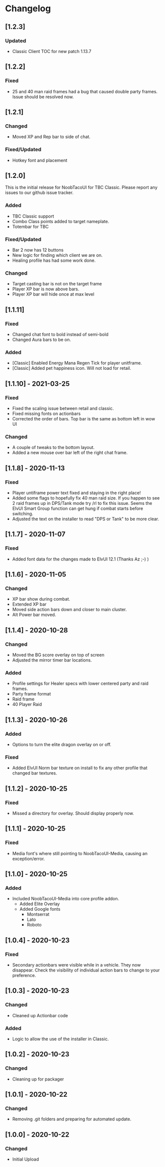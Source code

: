 # Changelog

## [1.2.3]

### Updated

-   Classic Client TOC for new patch 1.13.7

## [1.2.2]

### Fixed

-   25 and 40 man raid frames had a bug that caused double party frames. Issue should be resolved now.

## [1.2.1]

### Changed

-   Moved XP and Rep bar to side of chat.

### Fixed/Updated

-   Hotkey font and placement

## [1.2.0]

This is the initial release for NoobTacoUI for TBC Classic.
Please report any issues to our github issue tracker.

### Added

-   TBC Classic support
-   Combo Class points added to target nameplate.
-   Totembar for TBC

### Fixed/Updated

-   Bar 2 now has 12 buttons
-   New logic for finding which client we are on.
-   Healing profile has had some work done.

### Changed

-   Target casting bar is not on the target frame
-   Player XP bar is now above bars.
-   Player XP bar will hide once at max level

## [1.1.11]

### Fixed

-   Changed chat font to bold instead of semi-bold
-   Changed Aura bars to be on.

### Added

-   [Classic] Enabled Energy Mana Regen Tick for player unitframe.
-   [Classic] Added pet happiness icon. Will not load for retail.

## [1.1.10] - 2021-03-25

### Fixed

-   Fixed the scaling issue between retail and classic.
-   Fixed missing fonts on actionbars
-   Corrected the order of bars. Top bar is the same as bottom left in wow UI

### Changed

-   A couple of tweaks to the bottom layout.
-   Added a new mouse over bar left of the right chat frame.

## [1.1.8] - 2020-11-13

### Fixed

-   Player untiframe power text fixed and staying in the right place!
-   Added some flags to hopefully fix 40 man raid size. If you happen to see 2 raid frames up in DPS/Tank mode try /rl to fix this issue. Seems the ElvUI Smart Group function can get hung if combat starts before switching.
-   Adjusted the text on the installer to read "DPS or Tank" to be more clear.

## [1.1.7] - 2020-11-07

### Fixed

-   Added font data for the changes made to ElvUI 12.1 (Thanks Az ;-) )

## [1.1.6] - 2020-11-05

### Changed

-   XP bar show during combat.
-   Extended XP bar
-   Moved side action bars down and closer to main cluster.
-   Alt Power bar moved.

## [1.1.4] - 2020-10-28

### Changed

-   Moved the BG score overlay on top of screen
-   Adjusted the mirror timer bar locations.

### Added

-   Profile settings for Healer specs with lower centered party and raid frames.
-   Party frame format
-   Raid frame
-   40 Player Raid

## [1.1.3] - 2020-10-26

### Added

-   Options to turn the elite dragon overlay on or off.

### Fixed

-   Added ElvUI Norm bar texture on install to fix any other profile that changed bar textures.

## [1.1.2] - 2020-10-25

### Fixed

-   Missed a directory for overlay. Should display properly now.

## [1.1.1] - 2020-10-25

### Fixed

-   Media font's where still pointing to NoobTacoUI-Media, causing an exception/error.

## [1.1.0] - 2020-10-25

### Added

-   Included NoobTacoUI-Media into core profile addon.
    -   Added Elite Overlay
    -   Added Google fonts
        -   Montserrat
        -   Lato
        -   Roboto

## [1.0.4] - 2020-10-23

### Fixed

-   Secondary actionbars were visible while in a vehicle. They now disappear. Check the visibility of individual action bars to change to your preference.

## [1.0.3] - 2020-10-23

### Changed

-   Cleaned up Actionbar code

### Added

-   Logic to allow the use of the installer in Classic.

## [1.0.2] - 2020-10-23

### Changed

-   Cleaning up for packager

## [1.0.1] - 2020-10-22

### Changed

-   Removing .git folders and preparing for automated update.

## [1.0.0] - 2020-10-22

### Changed

-   Initial Upload

